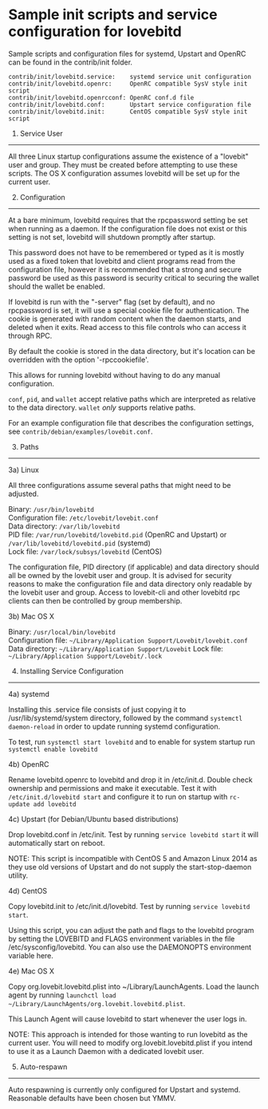 Sample init scripts and service configuration for lovebitd
==========================================================

Sample scripts and configuration files for systemd, Upstart and OpenRC
can be found in the contrib/init folder.

    contrib/init/lovebitd.service:    systemd service unit configuration
    contrib/init/lovebitd.openrc:     OpenRC compatible SysV style init script
    contrib/init/lovebitd.openrcconf: OpenRC conf.d file
    contrib/init/lovebitd.conf:       Upstart service configuration file
    contrib/init/lovebitd.init:       CentOS compatible SysV style init script

1. Service User
---------------------------------

All three Linux startup configurations assume the existence of a "lovebit" user
and group.  They must be created before attempting to use these scripts.
The OS X configuration assumes lovebitd will be set up for the current user.

2. Configuration
---------------------------------

At a bare minimum, lovebitd requires that the rpcpassword setting be set
when running as a daemon.  If the configuration file does not exist or this
setting is not set, lovebitd will shutdown promptly after startup.

This password does not have to be remembered or typed as it is mostly used
as a fixed token that lovebitd and client programs read from the configuration
file, however it is recommended that a strong and secure password be used
as this password is security critical to securing the wallet should the
wallet be enabled.

If lovebitd is run with the "-server" flag (set by default), and no rpcpassword is set,
it will use a special cookie file for authentication. The cookie is generated with random
content when the daemon starts, and deleted when it exits. Read access to this file
controls who can access it through RPC.

By default the cookie is stored in the data directory, but it's location can be overridden
with the option '-rpccookiefile'.

This allows for running lovebitd without having to do any manual configuration.

`conf`, `pid`, and `wallet` accept relative paths which are interpreted as
relative to the data directory. `wallet` *only* supports relative paths.

For an example configuration file that describes the configuration settings,
see `contrib/debian/examples/lovebit.conf`.

3. Paths
---------------------------------

3a) Linux

All three configurations assume several paths that might need to be adjusted.

Binary:              `/usr/bin/lovebitd`  
Configuration file:  `/etc/lovebit/lovebit.conf`  
Data directory:      `/var/lib/lovebitd`  
PID file:            `/var/run/lovebitd/lovebitd.pid` (OpenRC and Upstart) or `/var/lib/lovebitd/lovebitd.pid` (systemd)  
Lock file:           `/var/lock/subsys/lovebitd` (CentOS)  

The configuration file, PID directory (if applicable) and data directory
should all be owned by the lovebit user and group.  It is advised for security
reasons to make the configuration file and data directory only readable by the
lovebit user and group.  Access to lovebit-cli and other lovebitd rpc clients
can then be controlled by group membership.

3b) Mac OS X

Binary:              `/usr/local/bin/lovebitd`  
Configuration file:  `~/Library/Application Support/Lovebit/lovebit.conf`  
Data directory:      `~/Library/Application Support/Lovebit`
Lock file:           `~/Library/Application Support/Lovebit/.lock`

4. Installing Service Configuration
-----------------------------------

4a) systemd

Installing this .service file consists of just copying it to
/usr/lib/systemd/system directory, followed by the command
`systemctl daemon-reload` in order to update running systemd configuration.

To test, run `systemctl start lovebitd` and to enable for system startup run
`systemctl enable lovebitd`

4b) OpenRC

Rename lovebitd.openrc to lovebitd and drop it in /etc/init.d.  Double
check ownership and permissions and make it executable.  Test it with
`/etc/init.d/lovebitd start` and configure it to run on startup with
`rc-update add lovebitd`

4c) Upstart (for Debian/Ubuntu based distributions)

Drop lovebitd.conf in /etc/init.  Test by running `service lovebitd start`
it will automatically start on reboot.

NOTE: This script is incompatible with CentOS 5 and Amazon Linux 2014 as they
use old versions of Upstart and do not supply the start-stop-daemon utility.

4d) CentOS

Copy lovebitd.init to /etc/init.d/lovebitd. Test by running `service lovebitd start`.

Using this script, you can adjust the path and flags to the lovebitd program by
setting the LOVEBITD and FLAGS environment variables in the file
/etc/sysconfig/lovebitd. You can also use the DAEMONOPTS environment variable here.

4e) Mac OS X

Copy org.lovebit.lovebitd.plist into ~/Library/LaunchAgents. Load the launch agent by
running `launchctl load ~/Library/LaunchAgents/org.lovebit.lovebitd.plist`.

This Launch Agent will cause lovebitd to start whenever the user logs in.

NOTE: This approach is intended for those wanting to run lovebitd as the current user.
You will need to modify org.lovebit.lovebitd.plist if you intend to use it as a
Launch Daemon with a dedicated lovebit user.

5. Auto-respawn
-----------------------------------

Auto respawning is currently only configured for Upstart and systemd.
Reasonable defaults have been chosen but YMMV.
